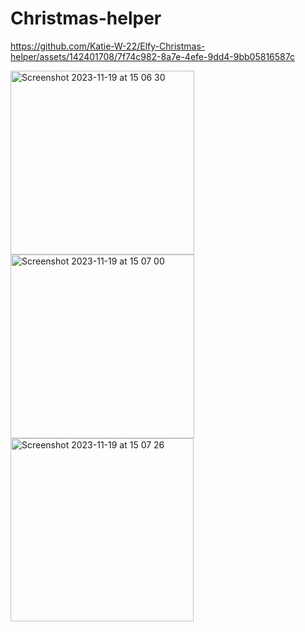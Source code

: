# Christmas-helper


https://github.com/Katie-W-22/Elfy-Christmas-helper/assets/142401708/7f74c982-8a7e-4efe-9dd4-9bb05816587c

<img width="294" alt="Screenshot 2023-11-19 at 15 06 30" src="https://github.com/Katie-W-22/Elfy-Christmas-helper/assets/142401708/4b2eef65-b7db-4ca5-9aea-f3165afecc49">

<img width="294" alt="Screenshot 2023-11-19 at 15 07 00" src="https://github.com/Katie-W-22/Elfy-Christmas-helper/assets/142401708/ad60aa82-1ee1-405d-9153-c3794f464dc5">
<img width="293" alt="Screenshot 2023-11-19 at 15 07 26" src="https://github.com/Katie-W-22/Elfy-Christmas-helper/assets/142401708/725ba704-d9f2-4bb4-b6b8-c8efe8c5b819">
